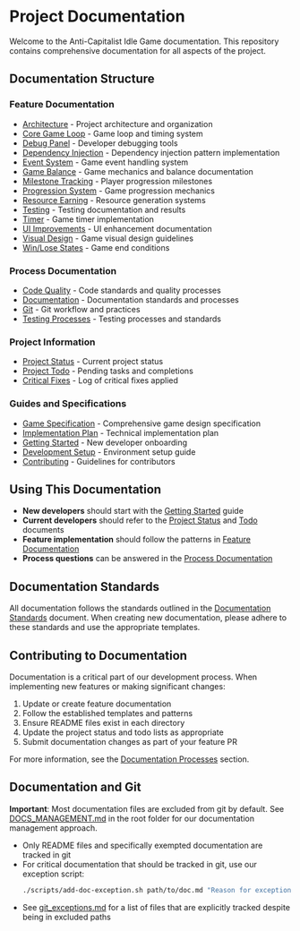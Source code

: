 # Project Documentation

Welcome to the Anti-Capitalist Idle Game documentation. This repository contains comprehensive documentation for all aspects of the project.

## Documentation Structure

### Feature Documentation
- [Architecture](/docs/features/architecture/) - Project architecture and organization
- [Core Game Loop](/docs/features/core-game-loop/) - Game loop and timing system
- [Debug Panel](/docs/features/debug-panel/) - Developer debugging tools
- [Dependency Injection](/docs/features/dependency-injection/) - Dependency injection pattern implementation
- [Event System](/docs/features/event-system/) - Game event handling system
- [Game Balance](/docs/features/game-balance/) - Game mechanics and balance documentation
- [Milestone Tracking](/docs/features/milestone-tracking/) - Player progression milestones
- [Progression System](/docs/features/progression-system/) - Game progression mechanics
- [Resource Earning](/docs/features/resource-earning-mechanics/) - Resource generation systems
- [Testing](/docs/features/testing/) - Testing documentation and results
- [Timer](/docs/features/timer/) - Game timer implementation
- [UI Improvements](/docs/features/ui-improvements/) - UI enhancement documentation
- [Visual Design](/docs/features/visual-design/) - Game visual design guidelines
- [Win/Lose States](/docs/features/win-lose-state/) - Game end conditions

### Process Documentation
- [Code Quality](/docs/processes/code-quality/) - Code standards and quality processes
- [Documentation](/docs/processes/documentation/) - Documentation standards and processes
- [Git](/docs/processes/git/) - Git workflow and practices
- [Testing Processes](/docs/processes/testing/) - Testing processes and standards

### Project Information
- [Project Status](/docs/project/status.md) - Current project status
- [Project Todo](/docs/project/todo.md) - Pending tasks and completions
- [Critical Fixes](/docs/project/critical-fixes.md) - Log of critical fixes applied

### Guides and Specifications
- [Game Specification](/docs/specifications/game-specification.md) - Comprehensive game design specification
- [Implementation Plan](/docs/specifications/implementation-plan.md) - Technical implementation plan
- [Getting Started](/docs/guides/getting-started.md) - New developer onboarding
- [Development Setup](/docs/guides/development-setup.md) - Environment setup guide
- [Contributing](/docs/guides/contributing.md) - Guidelines for contributors

## Using This Documentation

- **New developers** should start with the [Getting Started](/docs/guides/getting-started.md) guide
- **Current developers** should refer to the [Project Status](/docs/project/status.md) and [Todo](/docs/project/todo.md) documents
- **Feature implementation** should follow the patterns in [Feature Documentation](/docs/features/)
- **Process questions** can be answered in the [Process Documentation](/docs/processes/)

## Documentation Standards

All documentation follows the standards outlined in the [Documentation Standards](/docs/processes/documentation/documentation-standards.md) document. When creating new documentation, please adhere to these standards and use the appropriate templates.

## Contributing to Documentation

Documentation is a critical part of our development process. When implementing new features or making significant changes:

1. Update or create feature documentation
2. Follow the established templates and patterns
3. Ensure README files exist in each directory
4. Update the project status and todo lists as appropriate
5. Submit documentation changes as part of your feature PR

For more information, see the [Documentation Processes](/docs/processes/documentation/) section.

## Documentation and Git

**Important**: Most documentation files are excluded from git by default. See [DOCS_MANAGEMENT.md](/DOCS_MANAGEMENT.md) in the root folder for our documentation management approach.

- Only README files and specifically exempted documentation are tracked in git
- For critical documentation that should be tracked in git, use our exception script:
  ```bash
  ./scripts/add-doc-exception.sh path/to/doc.md "Reason for exception"
  ```
- See [git_exceptions.md](./git_exceptions.md) for a list of files that are explicitly tracked despite being in excluded paths
